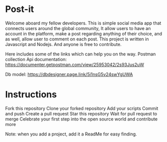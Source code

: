 # Post-it
Welcome aboard my fellow developers. 
This is simple social media app that connects users around the global community, It allow users to have an account in the platform, make a post regarding anything of their choice, and as well, allow user to comment on each post. This project is written in Javascript and Nodejs. And anyone is free to contribute.

Here includes some of the links which can help you on the way.
Postman collection Api documentation: https://documenter.getpostman.com/view/25953042/2s93Jus2uW

Db model: https://dbdesigner.page.link/5i1nsG5v24swYgUWA


# Instructions
Fork this repository
Clone your forked repository
Add your scripts
Commit and push
Create a pull request
Star this repository
Wait for pull request to merge
Celebrate your first step into the open source world and contribute more

Note: when you add a project, add it a ReadMe for easy finding.
